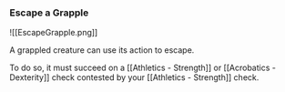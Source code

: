 ### Escape a Grapple

![[EscapeGrapple.png]]

A grappled creature can use its action to escape.

To do so, it must succeed on a [[Athletics - Strength]] or [[Acrobatics - Dexterity]] check contested by your [[Athletics - Strength]] check.